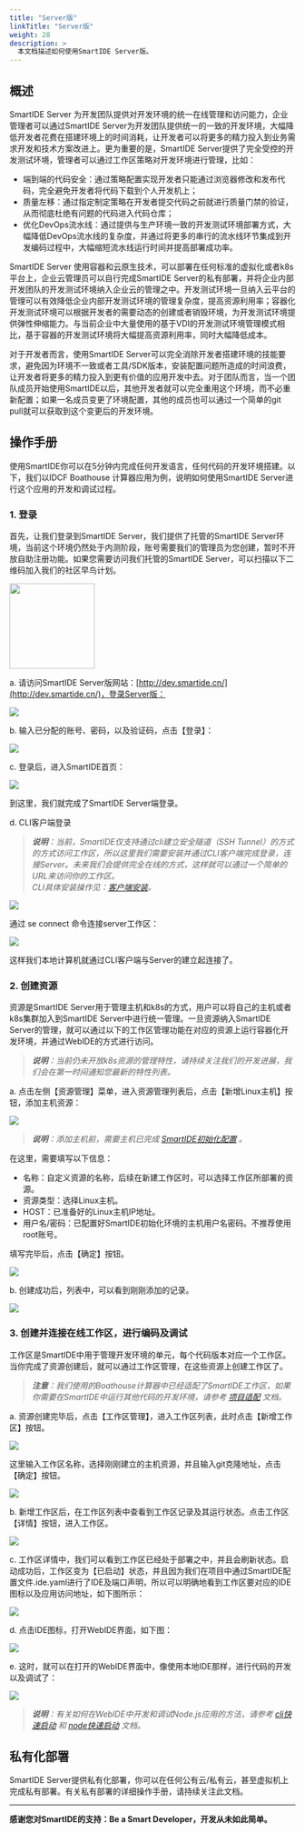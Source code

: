 ```yaml
---
title: "Server版"
linkTitle: "Server版"
weight: 28
description: >
  本文档描述如何使用SmartIDE Server版。
---
```


## 概述
SmartIDE Server 为开发团队提供对开发环境的统一在线管理和访问能力，企业管理者可以通过SmartIDE Server为开发团队提供统一的一致的开发环境，大幅降低开发者花费在搭建环境上的时间消耗，让开发者可以将更多的精力投入到业务需求开发和技术方案改进上。更为重要的是，SmartIDE Server提供了完全受控的开发测试环境，管理者可以通过工作区策略对开发环境进行管理，比如：
- 端到端的代码安全：通过策略配置实现开发者只能通过浏览器修改和发布代码，完全避免开发者将代码下载到个人开发机上；
- 质量左移：通过指定制定策略在开发者提交代码之前就进行质量门禁的验证，从而彻底杜绝有问题的代码进入代码仓库；
- 优化DevOps流水线：通过提供与生产环境一致的开发测试环境部署方式，大幅降低DevOps流水线的复杂度，并通过将更多的串行的流水线环节集成到开发编码过程中，大幅缩短流水线运行时间并提高部署成功率。

SmartIDE Server 使用容器和云原生技术，可以部署在任何标准的虚拟化或者k8s平台上，企业云管理员可以自行完成SmartIDE Server的私有部署，并将企业内部开发团队的开发测试环境纳入企业云的管理之中。开发测试环境一旦纳入云平台的管理可以有效降低企业内部开发测试环境的管理复杂度，提高资源利用率；容器化开发测试环境可以根据开发者的需要动态的创建或者销毁环境，为开发测试环境提供弹性伸缩能力。与当前企业中大量使用的基于VDI的开发测试环境管理模式相比，基于容器的开发测试环境将大幅提高资源利用率，同时大幅降低成本。

对于开发者而言，使用SmartIDE Server可以完全消除开发者搭建环境的技能要求，避免因为环境不一致或者工具/SDK版本，安装配置问题所造成的时间浪费，让开发者将更多的精力投入到更有价值的应用开发中去。对于团队而言，当一个团队成员开始使用SmartIDE以后，其他开发者就可以完全重用这个环境，而不必重新配置；如果一名成员变更了环境配置，其他的成员也可以通过一个简单的git pull就可以获取到这个变更后的开发环境。

## 操作手册
使用SmartIDE你可以在5分钟内完成任何开发语言，任何代码的开发环境搭建。以下，我们以IDCF Boathouse 计算器应用为例，说明如何使用SmartIDE Server进行这个应用的开发和调试过程。

###  1. 登录
首先，让我们登录到SmartIDE Server，我们提供了托管的SmartIDE Server环境，当前这个环境仍然处于内测阶段，账号需要我们的管理员为您创建，暂时不开放自助注册功能。如果您需要访问我们托管的SmartIDE Server，可以扫描以下二维码加入我们的社区早鸟计划。

<img src="../../images/smartide-s-qrcode.png" width="150px">

a. 请访问SmartIDE Server版网站：[http://dev.smartide.cn/](http://dev.smartide.cn/)，登录Server版：

![](images/server-001.png)

b. 输入已分配的账号、密码，以及验证码，点击【登录】：

![](images/server-003.png)

c. 登录后，进入SmartIDE首页：

![](images/server-005.png)

到这里，我们就完成了SmartIDE Server端登录。

d. CLI客户端登录
> <i>**说明**：当前，SmartIDE仅支持通过cli建立安全隧道（SSH Tunnel）的方式的方式访问工作区，所以这里我们需要安装并通过CLI客户端完成登录，连接Server。未来我们会提供完全在线的方式，这样就可以通过一个简单的URL来访问你的工作区。<br>CLI具体安装操作见：[客户端安装](../../install)。</i>

![](images/server-020.png)

通过 se connect 命令连接server工作区：

![](images/server-006.png)

这样我们本地计算机就通过CLI客户端与Server的建立起连接了。


###  2. 创建资源

资源是SmartIDE Server用于管理主机和k8s的方式，用户可以将自己的主机或者k8s集群加入到SmartIDE Server中进行统一管理。一旦资源纳入SmartIDE Server的管理，就可以通过以下的工作区管理功能在对应的资源上运行容器化开发环境，并通过WebIDE的方式进行访问。

> <i>**说明**：当前仍未开放k8s资源的管理特性，请持续关注我们的开发进展，我们会在第一时间通知您最新的特性列表。</i>

a. 点击左侧【资源管理】菜单，进入资源管理列表后，点击【新增Linux主机】按钮，添加主机资源：

![](images/server-007.png)

> <i>**说明**：添加主机前，需要主机已完成 [SmartIDE初始化配置](https://smartide.cn/zh/docs/install/docker-install-linux/) 。</i>


在这里，需要填写以下信息：
- 名称：自定义资源的名称，后续在新建工作区时，可以选择工作区所部署的资源。
- 资源类型：选择Linux主机。
- HOST：已准备好的Linux主机IP地址。
- 用户名/密码：已配置好SmartIDE初始化环境的主机用户名密码。不推荐使用root账号。

填写完毕后，点击【确定】按钮。

![](images/server-009.png)

b. 创建成功后，列表中，可以看到刚刚添加的记录。

![](images/server-011.png)

###  3. 创建并连接在线工作区，进行编码及调试

工作区是SmartIDE中用于管理开发环境的单元，每个代码版本对应一个工作区。当你完成了资源创建后，就可以通过工作区管理，在这些资源上创建工作区了。

> <i>**注意**：我们使用的Boathouse计算器中已经适配了SmartIDE工作区，如果你需要在SmartIDE中运行其他代码的开发环境，请参考 [项目适配](../adaption/) 文档。</i>

a. 资源创建完毕后，点击【工作区管理】，进入工作区列表，此时点击【新增工作区】按钮。

![](images/server-013.png)

这里输入工作区名称，选择刚刚建立的主机资源，并且输入git克隆地址，点击【确定】按钮。

![](images/server-015.png)

b. 新增工作区后，在工作区列表中查看到工作区记录及其运行状态。点击工作区【详情】按钮，进入工作区。

![](images/server-017.png)

c. 工作区详情中，我们可以看到工作区已经处于部署之中，并且会刷新状态。启动成功后，工作区变为【已启动】状态，并且因为我们在项目中通过SmartIDE配置文件.ide.yaml进行了IDE及端口声明，所以可以明确地看到工作区要对应的IDE图标以及应用访问地址，如下图所示：

![](images/server-019.png)

d. 点击IDE图标，打开WebIDE界面，如下图：

![](images/server-023.png)

e. 这时，就可以在打开的WebIDE界面中，像使用本地IDE那样，进行代码的开发以及调试了：

![](images/server-025.png)

> <i>**说明**：有关如何在WebIDE中开发和调试Node.js应用的方法，请参考 [cli快速启动](../../quickstart/cli) 和 [node快速启动](../../quickstart/node) 文档。</i>

## 私有化部署
SmartIDE Server提供私有化部署，你可以在任何公有云/私有云，甚至虚拟机上完成私有部署。有关私有部署的详细操作手册，请持续关注此文档。

---
**感谢您对SmartIDE的支持：Be a Smart Developer，开发从未如此简单。**